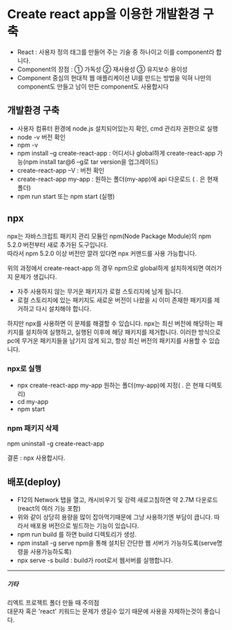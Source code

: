 # Create react app을 이용한 개발환경 구축

- React : 사용자 정의 태그를 만들어 주는 기술 중 하나이고 이를 component라 합니다.  
- Component의 장점 : ① 가독성  ② 재사용성  ③ 유지보수 용이성
- Component 중심의 현대적 웹 애플리케이션 UI를 만드는 방법을 익혀 나만의 component도 만들고 남이 만든 component도 사용합시다


## 개발환경 구축

 - 사용자 컴퓨터 환경에 node.js 설치되어있는지 확인, cmd 관리자 권한으로 실행 
 - node -v  버전 확인
 - npm -v
 - npm install –g create-react-app : 어디서나 global하게 create-react-app 가능(npm install tar@6 –g로 tar version을 업그레이드)
 - create-react-app –V : 버전 확인
 - create-react-app my-app  : 원하는 폴더(my-app)에 api 다운로드 ( . 은 현재 폴더)
 - npm run start 또는 npm start  (실행)

## npx

npx는 자바스크립트 패키지 관리 모듈인 npm(Node Package Module)의 npm 5.2.0 버전부터 새로 추가된 도구입니다.  
따라서 npm 5.2.0 이상 버전만 깔려 있다면 npx 커맨드를 사용 가능합니다.

위의 과정에서 create-react-app 의 경우 npm으로 global하게 설치하게되면 여러가지 문제가 생깁니다.
 - 자주 사용하지 않는 무거운 패키지가 로컬 스토리지에 남게 됩니다.
 - 로컬 스토리지에 있는 패키지도 새로운 버전이 나왔을 시 이미 존재한 패키지를 제거하고 다시 설치해야 합니다.
  
하지만 npx를 사용하면 이 문제를 해결할 수 있습니다. npx는 최신 버전에 해당하는 패키지를 설치하여 실행하고, 실행된 이후에 해당 패키지를 제거합니다.
이러한 방식으로 pc에 무거운 패키지들을 남기지 않게 되고, 항상 최신 버전의 패키지를 사용할 수 있습니다.

### npx로 실행
 - npx create-react-app my-app  원하는 폴더(my-app)에 지정( . 은 현재 디렉토리)
 - cd my-app
 - npm start

### npm 패키지 삭제
npm uninstall -g create-react-app  
  
결론 : npx 사용합시다.


## 배포(deploy)
 - F12의 Network 탭을 열고, 캐시비우기 및 강력 새로고침하면 약 2.7M 다운로드(react의 여러 기능 포함)
 - 위와 같이 상당히 용량을 많이 잡아먹기때문에 그냥 사용하기엔 부담이 큽니다. 따라서 배포용 버전으로 빌드하는 기능이 있습니다.
 - npm run build 를 하면 build 디렉토리가 생성.
 - npm install -g serve   npm을 통해 설치된 간단한 웹 서버가 가능하도록(serve명령을 사용가능하도록)
 - npx serve -s build  : build가 root로서 웹서버를 실행합니다.

----------
##### 기타

리엑트 프로젝트 폴더 만들 때 주의점  
대문자 혹은 'react' 키워드는 문제가 생길수 있기 때문에 사용을 자제하는것이 좋습니다.




